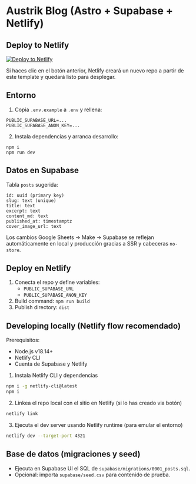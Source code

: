 # Austrik Blog (Astro + Supabase + Netlify)

## Deploy to Netlify

[![Deploy to Netlify](https://www.netlify.com/img/deploy/button.svg)](https://app.netlify.com/start/deploy?repository=https://github.com/poltempi/austrik)

Si haces clic en el botón anterior, Netlify creará un nuevo repo a partir de este template y quedará listo para desplegar.

## Entorno

1. Copia `.env.example` a `.env` y rellena:

```
PUBLIC_SUPABASE_URL=...
PUBLIC_SUPABASE_ANON_KEY=...
```

2. Instala dependencias y arranca desarrollo:

```
npm i
npm run dev
```

## Datos en Supabase

Tabla `posts` sugerida:

```
id: uuid (primary key)
slug: text (unique)
title: text
excerpt: text
content_md: text
published_at: timestamptz
cover_image_url: text
```

Los cambios Google Sheets → Make → Supabase se reflejan automáticamente en local y producción gracias a SSR y cabeceras `no-store`.

## Deploy en Netlify

1. Conecta el repo y define variables:
   - `PUBLIC_SUPABASE_URL`
   - `PUBLIC_SUPABASE_ANON_KEY`
2. Build command: `npm run build`
3. Publish directory: `dist`

## Developing locally (Netlify flow recomendado)

Prerequisitos:
- Node.js v18.14+
- Netlify CLI
- Cuenta de Supabase y Netlify

1. Instala Netlify CLI y dependencias
```bash
npm i -g netlify-cli@latest
npm i
```
2. Linkea el repo local con el sitio en Netlify (si lo has creado via botón)
```bash
netlify link
```
3. Ejecuta el dev server usando Netlify runtime (para emular el entorno)
```bash
netlify dev --target-port 4321
```

## Base de datos (migraciones y seed)
- Ejecuta en Supabase UI el SQL de `supabase/migrations/0001_posts.sql`.
- Opcional: importa `supabase/seed.csv` para contenido de prueba.

